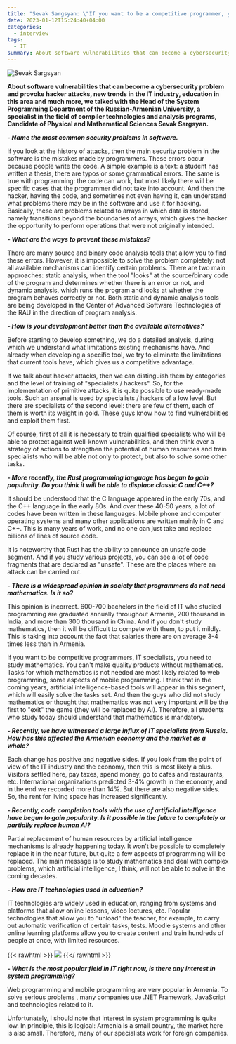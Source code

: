 ```yaml
---
title: "Sevak Sargsyan: \"If you want to be a competitive programmer, you need to study mathematics\""
date: 2023-01-12T15:24:40+04:00
categories:
  - interview
tags:
  - IT
summary: About software vulnerabilities that can become a cybersecurity problem and provoke hacker attacks, new trends in the IT industry, education in this area and much more, we talked with the head of the RAU System Programming Department Sevak Sargsyan.
---
```


![Sevak Sargsyan](/images/sevak-sargsyan-interview/main.webp)

**About software vulnerabilities that can become a cybersecurity problem and provoke hacker
attacks, new trends in the IT industry, education in this area and much more, we talked with the Head of the System
Programming Department of the Russian-Armenian University, a specialist in the field of compiler technologies and
analysis programs, Candidate of Physical and Mathematical Sciences Sevak Sargsyan.**

**_- Name the most common security problems in software._**

If you look at the history of attacks, then the main security problem in the software is the mistakes made by
programmers. These errors occur because people write the code. A simple example is a text: a student has written a
thesis, there are typos or some grammatical errors. The same is true with programming: the code can work, but most
likely there will be specific cases that the programmer did not take into account. And then the hacker, having the code,
and sometimes not even having it, can understand what problems there may be in the software and use it for hacking.
Basically, these are problems related to arrays in which data is stored, namely transitions beyond the boundaries of
arrays, which gives the hacker the opportunity to perform operations that were not originally intended.

**_- What are the ways to prevent these mistakes?_**

There are many source and binary code analysis tools that allow you to find these errors. However, it is impossible to
solve the problem completely: not all available mechanisms can identify certain problems. There are two main approaches:
static analysis, when the tool "looks" at the source/binary code of the program and determines whether there is an error
or not, and dynamic analysis, which runs the program and looks at whether the program behaves correctly or not. Both
static and dynamic analysis tools are being developed in the Center of Advanced Software Technologies of the RAU in the
direction of program analysis.

**_- How is your development better than the available alternatives?_**

Before starting to develop something, we do a detailed analysis, during which we understand what limitations existing
mechanisms have. And already when developing a specific tool, we try to eliminate the limitations that current tools
have, which gives us a competitive advantage.

If we talk about hacker attacks, then we can distinguish them by categories and the level of training of "specialists /
hackers". So, for the implementation of primitive attacks, it is quite possible to use ready-made tools. Such an arsenal
is used by specialists / hackers of a low level. But there are specialists of the second level: there are few of them,
each of them is worth its weight in gold. These guys know how to find vulnerabilities and exploit them first.

Of course, first of all it is necessary to train qualified specialists who will be able to protect against well-known
vulnerabilities, and then think over a strategy of actions to strengthen the potential of human resources and train
specialists who will be able not only to protect, but also to solve some other tasks.

**_- More recently, the Rust programming language has begun to gain popularity. Do you think it will be able to displace
classic C and C++?_**

It should be understood that the C language appeared in the early 70s, and the C++ language in the early 80s. And over
these 40-50 years, a lot of codes have been written in these languages. Mobile phone and computer operating systems and
many other applications are written mainly in C and C++. This is many years of work, and no one can just take and
replace billions of lines of source code.

It is noteworthy that Rust has the ability to announce an unsafe code segment. And if you study various projects, you
can see a lot of code fragments that are declared as "unsafe". These are the places where an attack can be carried out.

**_- There is a widespread opinion in society that programmers do not need mathematics. Is it so?_**

This opinion is incorrect. 600-700 bachelors in the field of IT who studied programming are graduated annually
throughout Armenia, 200 thousand in India, and more than 300 thousand in China. And if you don't study mathematics, then
it will be difficult to compete with them, to put it mildly. This is taking into account the fact that salaries there
are on average 3-4 times less than in Armenia.

If you want to be competitive programmers, IT specialists, you need to study mathematics. You can't make quality
products without mathematics. Tasks for which mathematics is not needed are most likely related to web programming, some
aspects of mobile programming. I think that in the coming years, artificial intelligence-based tools will appear in this
segment, which will easily solve the tasks set. And then the guys who did not study mathematics or thought that
mathematics was not very important will be the first to "exit" the game (they will be replaced by AI). Therefore, all
students who study today should understand that mathematics is mandatory.

**_- Recently, we have witnessed a large influx of IT specialists from Russia. How has this affected the Armenian economy
and the market as a whole?_**

Each change has positive and negative sides. If you look from the point of view of the IT industry and the economy, then
this is most likely a plus. Visitors settled here, pay taxes, spend money, go to cafes and restaurants, etc.
International organizations predicted 3-4% growth in the economy, and in the end we recorded more than 14%. But there
are also negative sides. So, the rent for living space has increased significantly.

**_- Recently, code completion tools with the use of artificial intelligence have begun to gain popularity. Is it possible
in the future to completely or partially replace human AI?_**

Partial replacement of human resources by artificial intelligence mechanisms is already happening today. It won't be
possible to completely replace it in the near future, but quite a few aspects of programming will be replaced. The main
message is to study mathematics and deal with complex problems, which artificial intelligence, I think, will not be able
to solve in the coming decades.

**_- How are IT technologies used in education?_**

IT technologies are widely used in education, ranging from systems and platforms that allow online lessons, video
lectures, etc. Popular technologies that allow you to "unload" the teacher, for example, to carry out automatic
verification of certain tasks, tests. Moodle systems and other online learning platforms allow you to create content and
train hundreds of people at once, with limited resources.

{{< rawhtml >}}
<img src="/images/sevak-sargsyan-interview/img.webp"/>
{{</ rawhtml >}}

**_- What is the most popular field in IT right now, is there any interest in system programming?_**

Web programming and mobile programming are very popular in Armenia. To solve serious problems , many companies use .NET
Framework, JavaScript and technologies related to it.

Unfortunately, I should note that interest in system programming is quite low. In principle, this is logical: Armenia is
a small country, the market here is also small. Therefore, many of our specialists work for foreign companies.
